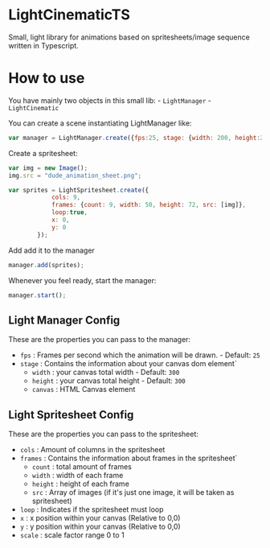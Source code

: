 # LightCinematicTS
Small, light library for animations based on spritesheets/image sequence written in Typescript.

# How to use
You have mainly two objects in this small lib:
	- `LightManager`
	- `LightCinematic`

You can create a scene instantiating LightManager like:
```javascript
var manager = LightManager.create({fps:25, stage: {width: 200, height:200, canvas:document.getElementById('myCanvas')}});
```

Create a spritesheet:
```javascript
var img = new Image();
img.src = "dude_animation_sheet.png";

var sprites = LightSpritesheet.create({
			cols: 9,
			frames: {count: 9, width: 50, height: 72, src: [img]},
			loop:true,
			x: 0,
			y: 0
		});
```
Add add it to the manager

```javascript
manager.add(sprites);
```
Whenever you feel ready, start the manager:

```javascript
manager.start();
```

## Light Manager Config
These are the properties you can pass to the manager:

- `fps`         : Frames per second which the animation will be drawn. - Default: `25`
- `stage`     	: Contains the information about your canvas dom element`
	- `width`      : your canvas total width - Default: `300`
	- `height`      : your canvas total height - Default: `300`
	- `canvas`      : HTML Canvas element

## Light Spritesheet Config
These are the properties you can pass to the spritesheet:

- `cols`         : Amount of columns in the spritesheet
- `frames`     	: Contains the information about frames in the spritesheet`
	- `count`      : total amount of frames
	- `width`      : width of each frame
	- `height`      : height of each frame
	- `src`      : Array of images (if it's just one image, it will be taken as spritesheet)
- `loop`      : Indicates if the spritesheet must loop
- `x`      : x position within your canvas (Relative to 0,0)
- `y`      : y position within your canvas (Relative to 0,0)
- `scale`      : scale factor range 0 to 1
